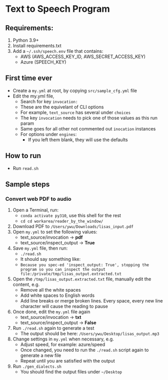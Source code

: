 # Text to Speech Program

## Requirements:
1. Python 3.9+
2. Install requirements.txt
3. Add a `~/.ssh/speech.env` file that contains:
   - AWS (AWS_ACCESS_KEY_ID, AWS_SECRET_ACCESS_KEY)
   - Azure (SPEECH_KEY)

## First time ever
- Create a `my.yml` at root, by copying `src/sample_cfg.yml` file
- Edit the my.yml file, 
  - Search for key `invocation:`
  - These are the equivelant of CLI options
  - For example, `text_source` has several under `choices`
  - The key `invocation` needs to pick one of those values as this run param
  - Same goes for all other not commented out `inocation` instances
  - For options under `engines`:
    - If you left them blank, they will use the defaults

## How to run
- Run `read.sh`

<div style="page-break-after: always"></div>

## Sample steps

### Convert web PDF to audio
1. Open a Terminal, run:
   - `conda activate py310`, use this shell for the rest
   - `cd cd workarea/reader_by_the_window/`
2. Download PDF to `/Users/ywu/Downloads/lisas_input.pdf`
3. Open `my.yml` to set the following values:
   - text_source/invocation -> **pdf**
   - text_source/inspect_output -> **True**
4. Save `my.yml` file, then run:
    - `./read.sh`
    - It should say something like:
    - ```Because you spec-ed 'inspect_output: True', stopping the program so you can inspect the output file:/private/tmp/lisas_output.extracted.txt```
5. Open the `/tmp/lisas_output.extracted.txt` file, manually edit the content, e.g.
    - Remove all the white spaces
    - Add white spaces to English words
    - Add line breaks or merge broken lines. Every space, every new line character will cause the reading to pause
6. Once done, edit the `my.yml` file again
    - text_source/invocation -> **txt**
    - text_source/inspect_output -> **False**
7. Run `./read.sh` again to generate a test
    - The output should be here: `/Users/ywu/Desktop/lisas_output.mp3`
8. Change settings in `my.yml` when necessary, e.g.
   - Adjust speed, for example: azure/speed
   - Once changed, you need to run the `./read.sh` script again to generate a new file
   - Repeat until you are satisfied with the output
9. Run `./gen_dialects.sh`
   - You should find the output files under `~/Desktop`
